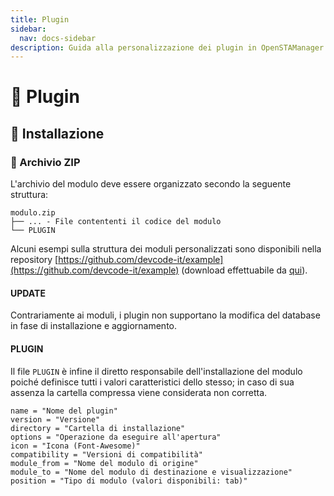 ```yaml
---
title: Plugin
sidebar:
  nav: docs-sidebar
description: Guida alla personalizzazione dei plugin in OpenSTAManager
---
```


# 📒 Plugin

## 📒 Installazione

### 📒 Archivio ZIP

L'archivio del modulo deve essere organizzato secondo la seguente struttura:

```
modulo.zip
├── ... - File contententi il codice del modulo
└── PLUGIN
```

Alcuni esempi sulla struttura dei moduli personalizzati sono disponibili nella repository [https://github.com/devcode-it/example](https://github.com/devcode-it/example) (download effettuabile da [qui](http://openstamanager.com/download/plugin\_di\_esempio.zip)).

#### UPDATE

Contrariamente ai moduli, i plugin non supportano la modifica del database in fase di installazione e aggiornamento.

#### PLUGIN

Il file `PLUGIN` è infine il diretto responsabile dell'installazione del modulo poiché definisce tutti i valori caratteristici dello stesso; in caso di sua assenza la cartella compressa viene considerata non corretta.

```
name = "Nome del plugin"
version = "Versione"
directory = "Cartella di installazione"
options = "Operazione da eseguire all'apertura"
icon = "Icona (Font-Awesome)"
compatibility = "Versioni di compatibilità"
module_from = "Nome del modulo di origine"
module_to = "Nome del modulo di destinazione e visualizzazione"
position = "Tipo di modulo (valori disponibili: tab)"
```

